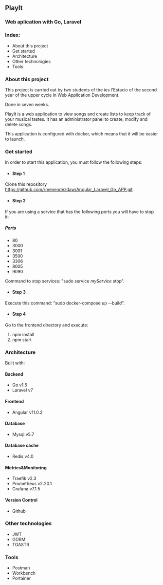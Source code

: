 ## PlayIt

### Web aplication with Go, Laravel

### Index:
- About this project
- Get started
- Architecture
- Other technologies
- Tools

### About this project

This project is carried out by two students of the ies l'Estacio of the second year of the upper cycle in Web Application Development.

Done in seven weeks.

PlayIt is a web application to view songs and create lists to keep track of your musical tastes.
It has an administrator panel to create, modify and delete songs.

This application is configured with docker, which means that it will be easier to launch.

### Get started

In order to start this application, you must follow the following steps:

- #### Step 1

Clone this repository https://github.com/rmenendezdaw/Angular_Laravel_Go_APP.git.

- #### Step 2

If you are using a service that has the following ports you will have to stop it:

##### Ports
- 80
- 3000
- 3001
- 3500
- 3306
- 8005
- 9090

Command to stop services: "sudo service *myService* stop".

- #### Step 3

Execute this command: "sudo docker-compose up --build".

- #### Step 4

Go to the frontend directory and execute:

1. npm install
2. npm start

### Architecture

Built with:

#### Backend
- Go v1.5
- Laravel v7
#### Frontend
- Angular v11.0.2
#### Database
- Mysql v5.7
#### Database cache
- Redis v4.0
#### Metrics&Monitoring
- Traefik v2.3
- Prometheus v2.20.1
- Grafana v7.1.5
#### Version Control
- Github

### Other technologies

- JWT
- GORM
- TOASTR

### Tools

- Postman
- Workbench
- Portainer